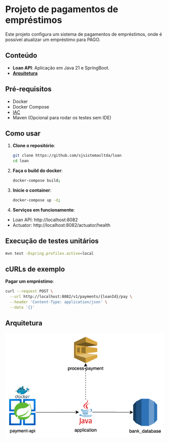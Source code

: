 # Projeto de pagamentos de empréstimos

Este projeto configura um sistema de pagamentos de empréstimos, onde é possível atualizar um empréstimo para PAGO.

## Conteúdo

- **Loan API**: Aplicação em Java 21 e SpringBoot.
- [**Arquitetura**](#arquitetura)

## Pré-requisitos

- Docker
- Docker Compose
- [IAC](https://github.com/sjsistemasltda/bank_iac)
- Maven (Opcional para rodar os testes sem IDE)

## Como usar

1. **Clone o repositório**:
   ```sh
   git clone https://github.com/sjsistemasltda/loan
   cd loan

2. **Faça o build do docker**:
    ```sh
    docker-compose build;

3. **Inicie o container**:
    ```sh
    docker-compose up -d;

4. **Serviços em funcionamento**:
- Loan API: http://localhost:8082
- Actuator: http://localhost:8082/actuator/health

## Execução de testes unitários
   ```sh
   mvn test -Dspring.profiles.active=local
   ```

## cURLs de exemplo

**Pagar um empréstimo**:
```sh
curl --request POST \
  --url http://localhost:8082/v1/payments/{loanId}/pay \
  --header 'Content-Type: application/json' \
  --data '{}'
```

## Arquitetura
![](assets/payment_api.png)